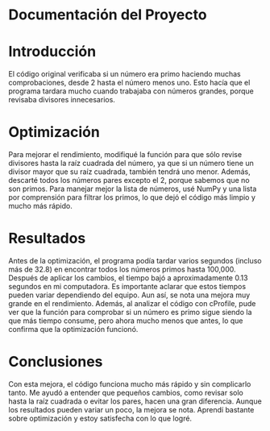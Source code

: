 # Documentación del Proyecto
# Introducción
El código original verificaba si un número era primo haciendo muchas comprobaciones, desde 2 hasta el número menos uno. Esto hacía que el programa tardara mucho cuando trabajaba con números grandes, porque revisaba divisores innecesarios.
# Optimización
Para mejorar el rendimiento, modifiqué la función para que sólo revise divisores hasta la raíz cuadrada del número, ya que si un número tiene un divisor mayor que su raíz cuadrada, también tendrá uno menor. Además, descarté todos los números pares excepto el 2, porque sabemos que no son primos. Para manejar mejor la lista de números, usé NumPy y una lista por comprensión para filtrar los primos, lo que dejó el código más limpio y mucho más rápido.
# Resultados
Antes de la optimización, el programa podía tardar varios segundos (incluso más de 32.8) en encontrar todos los números primos hasta 100,000. Después de aplicar los cambios, el tiempo bajó a aproximadamente 0.13 segundos en mi computadora. Es importante aclarar que estos tiempos pueden variar dependiendo del equipo. Aun así, se nota una mejora muy grande en el rendimiento. Además, al analizar el código con cProfile, pude ver que la función para comprobar si un número es primo sigue siendo la que más tiempo consume, pero ahora mucho menos que antes, lo que confirma que la optimización funcionó.
# Conclusiones
Con esta mejora, el código funciona mucho más rápido y sin complicarlo tanto. Me ayudó a entender que pequeños cambios, como revisar solo hasta la raíz cuadrada o evitar los pares, hacen una gran diferencia. Aunque los resultados pueden variar un poco, la mejora se nota. Aprendí bastante sobre optimización y estoy satisfecha con lo que logré.


